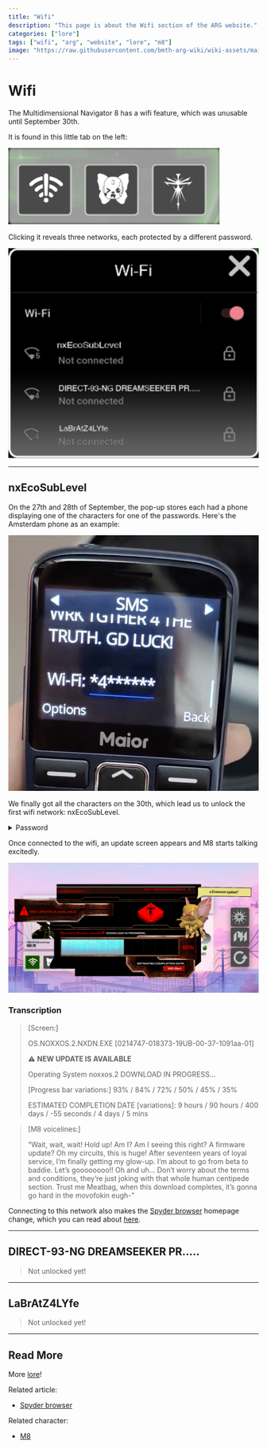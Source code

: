 ```yaml
---
title: "Wifi"
description: "This page is about the Wifi section of the ARG website."
categories: ["lore"]
tags: ["wifi", "arg", "website", "lore", "m8"]
image: "https://raw.githubusercontent.com/bmth-arg-wiki/wiki-assets/main/lore/wifi/wifi-servers.png"
---
```


# Wifi

The Multidimensional Navigator 8 has a wifi feature, which was unusable until September 30th.

It is found in this little tab on the left:

![wifi off](https://raw.githubusercontent.com/bmth-arg-wiki/wiki-assets/main/lore/wifi/wifi-off.png)

Clicking it reveals three networks, each protected by a different password.

![wifi networks](https://raw.githubusercontent.com/bmth-arg-wiki/wiki-assets/main/lore/wifi/wifi-servers.png)

***

## nxEcoSubLevel

On the 27th and 28th of September, the pop-up stores each had a phone displaying one of the characters for one of the passwords.
Here's the Amsterdam phone as an example:

![Amst wifi phone](https://raw.githubusercontent.com/bmth-arg-wiki/wiki-assets/main/lore/wifi/phone-example.png)

We finally got all the characters on the 30th, which lead us to unlock the first wifi network: nxEcoSubLevel.

<details class="Password">
<summary>Password</summary>

c4E9q62u
</details>

Once connected to the wifi, an update screen appears and M8 starts talking excitedly.

![update screen](https://raw.githubusercontent.com/bmth-arg-wiki/wiki-assets/main/lore/wifi/update-progress.png)

### Transcription

>[Screen:]
>
>OS.NOXXOS.2.NXDN.EXE        [0214747-018373-19UB-00-37-1091aa-01] 
>
>⚠️ **NEW UPDATE IS AVAILABLE**
>
>Operating System noxxos.2    DOWNLOAD IN PROGRESS…
>
>[Progress bar variations:] 93% / 84% / 72% / 50% / 45% / 35%
>
>ESTIMATED COMPLETION DATE [variations]: 9 hours / 90 hours / 400 days / -55 seconds / 4 days / 5 mins 

>[M8 voicelines:]
>
>“Wait, wait, wait! Hold up! Am I? Am I seeing this right? 
A firmware update? Oh my circuits, this is huge! 
After seventeen years of loyal service, I’m finally getting my glow-up. 
I’m about to go from beta to baddie. Let’s goooooooo!! 
Oh and uh… Don’t worry about the terms and conditions, they’re just joking with that whole human centipede section. 
Trust me Meatbag, when this download completes, it’s gonna go hard in the movofokin eugh-”

Connecting to this network also makes the [Spyder browser](webbrowser) homepage change, which you can read about [here](webbrowser#Version-3).

***

## DIRECT-93-NG DREAMSEEKER PR.....

> Not unlocked yet!

***

## LaBrAtZ4LYfe

> Not unlocked yet!

***

## Read More

More [lore](lore)!

Related article:

- [Spyder browser](webbrowser)

Related character:

- [M8](../m8)